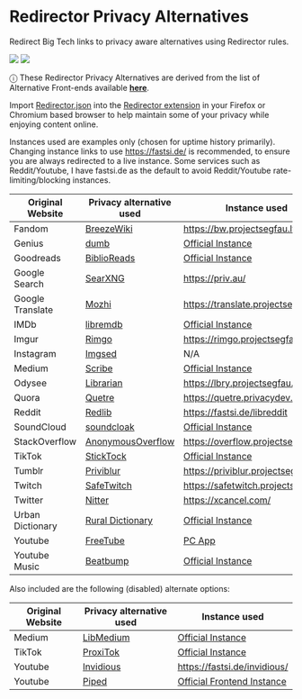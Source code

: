 # Redirector Privacy Alternatives
Redirect Big Tech links to privacy aware alternatives using Redirector rules.

[<img src="https://img.shields.io/badge/Codeberg-2185D0?logo=Codeberg&logoColor=white">](https://codeberg.org/duyfken/RedirectorPrivacyAlternatives) [<img src="https://img.shields.io/badge/GitHub-%23121011.svg?logo=github&logoColor=white">](https://github.com/duyfken/RedirectorPrivacyAlternatives)

ⓘ These Redirector Privacy Alternatives are derived from the list of Alternative Front-ends available **[here](../../../../../duyfken/alternative-front-ends)**.

Import [Redirector.json](../../blob/main/Redirector.json) into the [Redirector extension](https://github.com/einaregilsson/Redirector) in your Firefox or Chromium based browser to help maintain some of your privacy while enjoying content online.

Instances used are examples only (chosen for uptime history primarily). Changing instance links to use https://fastsi.de/ is recommended, to ensure you are always redirected to a live instance. Some services such as Reddit/Youtube, I have fastsi.de as the default to avoid Reddit/Youtube rate-limiting/blocking instances.

| Original Website  | Privacy alternative used | Instance used
| ------------- | ------------- | ------------- |
| Fandom | [BreezeWiki](https://gitdab.com/cadence/breezewiki)  | https://bw.projectsegfau.lt/ |
| Genius | [dumb](https://github.com/rramiachraf/dumb)  | [Official Instance](https://dm.vern.cc/) |
| Goodreads | [BiblioReads](https://github.com/nesaku/BiblioReads)  | [Official Instance](https://biblioreads.eu.org/) |
| Google Search | [SearXNG](https://github.com/searxng/searxng)  | https://priv.au/ |
| Google Translate | [Mozhi](https://codeberg.org/aryak/mozhi)  | https://translate.projectsegfau.lt/ |
| IMDb | [libremdb](https://github.com/zyachel/libremdb)  | [Official Instance](https://libremdb.iket.me/) |
| Imgur | [Rimgo](https://codeberg.org/video-prize-ranch/rimgo)  | https://rimgo.projectsegfau.lt/ |
| Instagram | [Imgsed](https://imgsed.com/) | N/A |
| Medium | [Scribe](https://sr.ht/~edwardloveall/Scribe/)  | [Official Instance](https://scribe.rip/) |
| Odysee | [Librarian](https://codeberg.org/librarian/librarian)  | https://lbry.projectsegfau.lt/ |
| Quora | [Quetre](https://github.com/zyachel/quetre)  | https://quetre.privacydev.net/ |
| Reddit | [Redlib](https://github.com/redlib-org/redlib)  | https://fastsi.de/libreddit |
| SoundCloud | [soundcloak](https://git.maid.zone/stuff/soundcloak)  | [Official Instance](https://sc.maid.zone/) |
| StackOverflow | [AnonymousOverflow](https://github.com/httpjamesm/AnonymousOverflow)  | https://overflow.projectsegfau.lt/ |
| TikTok | [StickTock](https://github.com/PrivacySafe/sticktock)  | [Official Instance](https://sticktock.com/) |
| Tumblr | [Priviblur](https://github.com/syeopite/priviblur)  | https://priviblur.projectsegfau.lt/ |
| Twitch | [SafeTwitch](https://codeberg.org/dragongoose/safetwitch)  | https://safetwitch.projectsegfau.lt/ |
| Twitter | [Nitter](https://github.com/zedeus/nitter)  | https://xcancel.com/ |
| Urban Dictionary | [Rural Dictionary](https://codeberg.org/zortazert/rural-dictionary)  | [Official Instance](https://rd.vern.cc/) |
| Youtube | [FreeTube](https://github.com/FreeTubeApp/FreeTube)  | [PC App](https://freetubeapp.io/#download) |
| Youtube Music | [Beatbump](https://github.com/snuffyDev/Beatbump)  | [Official Instance](https://beatbump.io/) |

Also included are the following (disabled) alternate options:

| Original Website  | Privacy alternative used | Instance used
| ------------- | ------------- | ------------- |
| Medium | [LibMedium](https://github.com/realaravinth/libmedium)  | [Official Instance](https://libmedium.batsense.net/) |
| TikTok | [ProxiTok](https://github.com/pablouser1/ProxiTok)  | [Official Instance](https://proxitok.pabloferreiro.es/) |
| Youtube | [Invidious](https://github.com/iv-org/invidious)  | https://fastsi.de/invidious/ |
| Youtube | [Piped](https://github.com/TeamPiped/Piped)  | [Official Frontend Instance](https://piped.video) |
